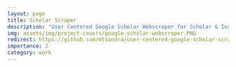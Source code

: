 ```yaml
---
layout: page
title: Scholar Scraper
description: "User Centered Google Scholar Webscraper for Scholar & Institution Relationship Analysis with BeautifulSoup"
img: assets/img/project-covers/google-scholar-webscraper.PNG
redirect: https://github.com/mtsandra/user-centered-google-scholar-scraper#readme
importance: 2
category: work
---
```

